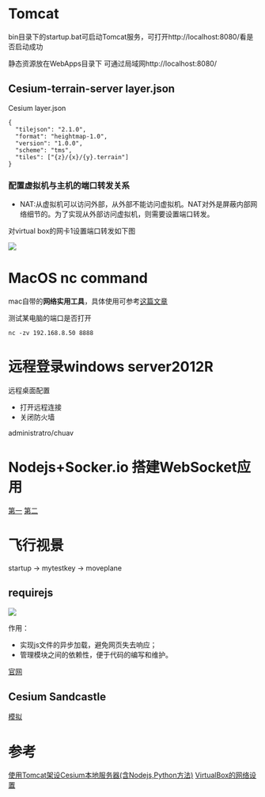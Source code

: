 # Tomcat
bin目录下的startup.bat可启动Tomcat服务，可打开http://localhost:8080/看是否启动成功

静态资源放在WebApps目录下
可通过局域网http://localhost:8080/

## Cesium-terrain-server layer.json

Cesium layer.json

```
{  "tilejson": "2.1.0",  "format": "heightmap-1.0",  "version": "1.0.0",  "scheme": "tms",  "tiles": ["{z}/{x}/{y}.terrain"]}
```

### 配置虚拟机与主机的端口转发关系

* NAT:从虚拟机可以访问外部，从外部不能访问虚拟机。NAT对外是屏蔽内部网络细节的。为了实现从外部访问虚拟机，则需要设置端口转发。

对virtual box的网卡1设置端口转发如下图

![](http://7xr7dp.com1.z0.glb.clouddn.com/%E7%AB%AF%E5%8F%A3%E8%BD%AC%E5%8F%91.PNG)



# MacOS nc command
mac自带的**网络实用工具**，具体使用可参考[这篇文章](https://linux.cn/article-8186-1.html)

测试某电脑的端口是否打开

```
nc -zv 192.168.8.50 8888
```

# 远程登录windows server2012R
远程桌面配置

* 打开远程连接
* 关闭防火墙

administratro/chuav

# Nodejs+Socker.io 搭建WebSocket应用

[第一](https://blog.csdn.net/function__/article/details/72899778)
[第二](https://www.jianshu.com/p/d9b1273a93fd)


# 飞行视景

startup -> mytestkey -> moveplane 

## requirejs
![](http://www.ruanyifeng.com/blogimg/asset/201211/bg2012110701.png)

作用：

* 实现js文件的异步加载，避免网页失去响应；* 管理模块之间的依赖性，便于代码的编写和维护。

[官网](http://requirejs.org/)

## Cesium Sandcastle
[模拟](https://cesiumjs.org/Cesium/Apps/Sandcastle/index.html?src=Interpolation.html)

# 参考
[使用Tomcat架设Cesium本地服务器(含Nodejs,Python方法)](https://blog.csdn.net/u011575168/article/details/80031663)
[VirtualBox的网络设置](http://blog.debao.me/zh/2011/11/networking-settings-in-virtualbox/)